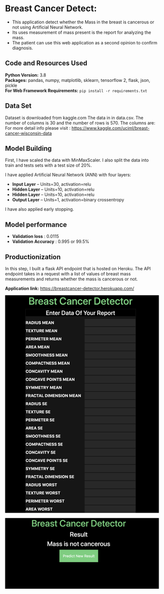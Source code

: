 # Breast Cancer Detect: 
* This application detect whether the Mass in the breast is cancerous or not using Artificial Neural Network.
* Its uses measurement of mass present is the report for analyzing the mass.
* The patient can use this web application as a second opinion to confirm diagnosis.


## Code and Resources Used 
**Python Version:** 3.8  
**Packages:** pandas, numpy, matplotlib, sklearn, tensorflow 2, flask, json, pickle  
**For Web Framework Requirements:**  ```pip install -r requirements.txt```  

## Data Set
Dataset is downloaded from kaggle.com
The data in in data.csv. The number of columns is 30 and the number of rows is 570. The columns are:
For more detail info please visit : https://www.kaggle.com/uciml/breast-cancer-wisconsin-data
## Model Building 

First, I have scaled the data with MinMaxScaler. I also split the data into train and tests sets with a test size of 20%.   

I have applied Artificial Neural Network (ANN) with four layers:
*	**Input Layer** – Units=30, activation=relu 
*	**Hidden Layer** – Units=10, activation=relu 
*	**Hidden Layer** – Units=10, activation=relu 
*	**Output Layer** – Units=1, activation=binary crossentropy

I have also applied early stopping.

## Model performance 
*	**Validation loss** : 0.0115
*	**Validation Accuracy** : 0.995 or 99.5%

## Productionization 
In this step, I built a flask API endpoint that is hosted on Heroku. The API endpoint takes in a request with a list of values of breast mass measurements and returns whether the mass is cancerous or not.

**Application link:** https://breastcancer-detector.herokuapp.com/

![alt text](https://github.com/9harshit/Breast-Cancer-Detect-Using-ANN/blob/master/README_IMG/form.png "Breast Cancer Detect Form")

![alt text](https://github.com/9harshit/Breast-Cancer-Detect-Using-ANN/blob/master/README_IMG/prediction.png "Result")
